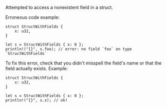 Attempted to access a nonexistent field in a struct.

Erroneous code example:

```compile_fail,E0609
struct StructWithFields {
    x: u32,
}

let s = StructWithFields { x: 0 };
println!("{}", s.foo); // error: no field `foo` on type `StructWithFields`
```

To fix this error, check that you didn't misspell the field's name or that the
field actually exists. Example:

```
struct StructWithFields {
    x: u32,
}

let s = StructWithFields { x: 0 };
println!("{}", s.x); // ok!
```
